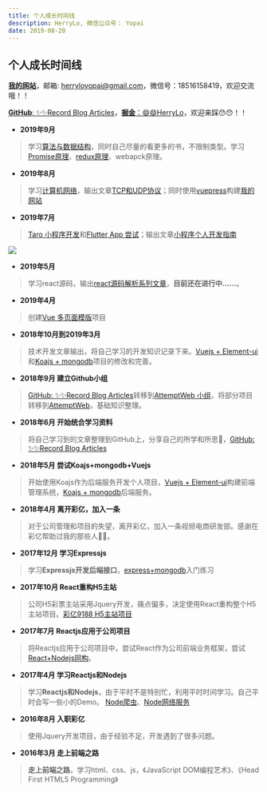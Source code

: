 ```yaml
---
title: 个人成长时间线
description: HerryLo, 微信公众号： Yopai
date: 2019-08-20
---
```


## 个人成长时间线
<div class="time-line">

[**我的网站**](https://www.didiheng.com/)，邮箱: herryloyopai@gmail.com，微信号：18516158419，欢迎交流哦！！

[**GitHub**: ✨✨Record Blog Articles](https://github.com/AttemptWeb/Record)，[**掘金**：😄😄HerryLo](https://juejin.im/user/5b3ec4e9e51d4519162e2779)，欢迎来踩😯😯！！

* **2019年9月**
> 学习[算法与数据结构](https://www.bilibili.com/video/av12907870/?p=12)，同时自己尽量的看更多的书，不限制类型。学习[Promise原理](https://herrylo.github.io/front/2019-09-22.html)、[redux原理](https://herrylo.github.io/front/2019-10-26.html)、webapck原理。

* **2019年8月**
> 学习[计算机网络](https://www.bilibili.com/video/av23124815)，输出文章[TCP和UDP协议](https://github.com/AttemptWeb/Record/issues)；同时使用[vuepress](https://vuepress.vuejs.org/)构建[我的网站](https://www.didiheng.com/)

* **2019年7月**
> [Taro 小程序开发](https://github.com/HerryLo/wxSapp)和[Flutter App 尝试](https://github.com/HerryLo/flutterApp)；输出文章[小程序个人开发指南 ](https://github.com/AttemptWeb/Record/issues/4)

![](https://herrylo.github.io/wxCode/gh_75d5a8e03369_258.jpg)

* **2019年5月**
> 学习react源码，输出[react源码解析系列文章](https://github.com/AttemptWeb/Record/issues)，**目前还在进行中......**。

* **2019年4月**
> 创建[Vue 多页面模版](https://github.com/AttemptWeb/vue-multipage)项目

* **2018年10月到2019年3月**
> 技术开发文章输出，将自己学习的开发知识记录下来。[Vuejs + Element-ui](https://github.com/AttemptWeb/vue-Bam)和[Koajs + mongodb](https://github.com/AttemptWeb/koa-mongoDB)项目的修改和完善。

* **2018年9月 建立Github小组**
> [GitHub: ✨✨Record Blog Articles](https://github.com/AttemptWeb/Record)转移到[AttemptWeb 小组](https://github.com/AttemptWeb)，将部分项目转移到[AttemptWeb](https://github.com/AttemptWeb)，基础知识整理。

* **2018年6月 开始统合学习资料**
> 将自己学习到的文章整理到GitHub上，分享自己的所学和所思🤔，[GitHub: ✨✨Record Blog Articles](https://github.com/AttemptWeb/Record)

* **2018年5月 尝试Koajs+mongodb+Vuejs**
> 开始使用Koajs作为后端服务开发个人项目，[Vuejs + Element-ui](https://github.com/AttemptWeb/vue-Bam)构建前端管理系统，[Koajs + mongodb](https://github.com/AttemptWeb/koa-mongoDB)后端服务。

* **2018年4月 离开彩亿，加入一条**
> 对于公司管理和项目的失望，离开彩亿，加入一条视频电商研发部。感谢在彩亿帮助过我的那些人🙏🙏。

* **2017年12月 学习Expressjs**
> 学习**Expressjs开发后端接口**，[express+mongodb](https://github.com/HerryLo/MongoDB_express)入门练习

* **2017年10月 React重构H5主站**
> 公司H5彩票主站采用Jquery开发，痛点偏多，决定使用React重构整个H5主站项目。[彩亿9188 H5主站项目](https://m.9188.com/#/)

* **2017年7月 Reactjs应用于公司项目**
> 将Reactjs应用于公司项目中，尝试React作为公司前端业务框架，尝试 [React+Nodejs同构](https://github.com/HerryLo/webpack-react-node)。

* **2017年4月 学习Reactjs和Nodejs**
> 学习**Reactjs和Nodejs**，由于平时不是特别忙，利用平时时间学习。自己平时会写一些小的Demo。
[Node爬虫](https://github.com/HerryLo/JavascriptCode/tree/master/node_reptile)、[Node网络服务](https://github.com/HerryLo/JavascriptCode/tree/master/node_learn)

* **2016年8月 入职彩亿**
> 使用Jquery开发项目，由于经验不足，开发遇到了很多问题。

* **2016年3月 走上前端之路**
> **走上前端之路**，学习html、css、js，《JavaScript DOM编程艺术》、《Head First HTML5 Programming》

</div>
<style style="sass">
    .theme-default-content>.time-line>blockquote, 
    .theme-default-content>.time-line>p {
        margin-left: 30px;
    };
</style>

